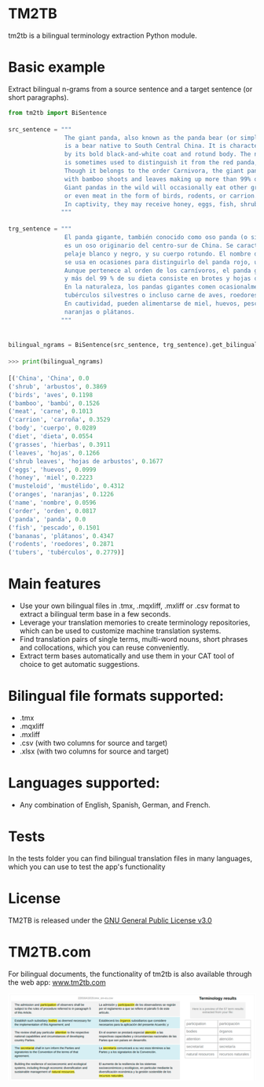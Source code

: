 # TM2TB
tm2tb is a bilingual terminology extraction Python module.

# Basic example

Extract bilingual n-grams from a source sentence and a target sentence (or short paragraphs).

```python
from tm2tb import BiSentence

src_sentence = """ 
                The giant panda, also known as the panda bear (or simply the panda), 
                is a bear native to South Central China. It is characterised 
                by its bold black-and-white coat and rotund body. The name "giant panda" 
                is sometimes used to distinguish it from the red panda, a neighboring musteloid.
                Though it belongs to the order Carnivora, the giant panda is a folivore, 
                with bamboo shoots and leaves making up more than 99% of its diet. 
                Giant pandas in the wild will occasionally eat other grasses, wild tubers, 
                or even meat in the form of birds, rodents, or carrion. 
                In captivity, they may receive honey, eggs, fish, shrub leaves, oranges, or bananas.
               """

trg_sentence = """
                El panda gigante, también conocido como oso panda (o simplemente panda), 
                es un oso originario del centro-sur de China. Se caracteriza por su llamativo
                pelaje blanco y negro, y su cuerpo rotundo. El nombre de "panda gigante" 
                se usa en ocasiones para distinguirlo del panda rojo, un mustélido parecido. 
                Aunque pertenece al orden de los carnívoros, el panda gigante es folívoro, 
                y más del 99 % de su dieta consiste en brotes y hojas de bambú.
                En la naturaleza, los pandas gigantes comen ocasionalmente otras hierbas, 
                tubérculos silvestres o incluso carne de aves, roedores o carroña.
                En cautividad, pueden alimentarse de miel, huevos, pescado, hojas de arbustos,
                naranjas o plátanos.
               """


bilingual_ngrams = BiSentence(src_sentence, trg_sentence).get_bilingual_ngrams()

>>> print(bilingual_ngrams)

[('China', 'China', 0.0
('shrub', 'arbustos', 0.3869
('birds', 'aves', 0.1198
('bamboo', 'bambú', 0.1526
('meat', 'carne', 0.1013
('carrion', 'carroña', 0.3529
('body', 'cuerpo', 0.0289
('diet', 'dieta', 0.0554
('grasses', 'hierbas', 0.3911
('leaves', 'hojas', 0.1266
('shrub leaves', 'hojas de arbustos', 0.1677
('eggs', 'huevos', 0.0999
('honey', 'miel', 0.2223
('musteloid', 'mustélido', 0.4312
('oranges', 'naranjas', 0.1226
('name', 'nombre', 0.0596
('order', 'orden', 0.0817
('panda', 'panda', 0.0
('fish', 'pescado', 0.1501
('bananas', 'plátanos', 0.4347
('rodents', 'roedores', 0.2871
('tubers', 'tubérculos', 0.2779)]
```

# Main features
- Use your own bilingual files in .tmx, .mqxliff, .mxliff or .csv format to extract a bilingual term base in a few seconds.
- Leverage your translation memories to create terminology repositories, which can be used to customize machine translation systems.
- Find translation pairs of single terms, multi-word nouns, short phrases and collocations, which you can reuse conveniently.
- Extract term bases automatically and use them in your CAT tool of choice to get automatic suggestions.

# Bilingual file formats supported:

- .tmx
- .mqxliff
- .mxliff
- .csv (with two columns for source and target)
- .xlsx (with two columns for source and target)

# Languages supported:

- Any combination of English, Spanish, German, and French.

# Tests

In the tests folder you can find bilingual translation files in many languages, which you can use to test the app's functionality

# License

TM2TB is released under the [GNU General Public License v3.0](github.com/luismond/tm2tb/blob/main/LICENSE)


# TM2TB.com
For bilingual documents, the functionality of tm2tb is also available through the web app: www.tm2tb.com

![](https://github.com/luismond/tm2tb/blob/main/static/tm2tb_example_en_es.png?raw=true)
